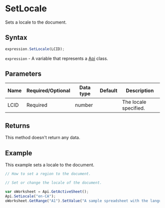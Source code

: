 # SetLocale

Sets a locale to the document.

## Syntax

```javascript
expression.SetLocale(LCID);
```

`expression` - A variable that represents a [Api](../Api.md) class.

## Parameters

| **Name** | **Required/Optional** | **Data type** | **Default** | **Description** |
| ------------- | ------------- | ------------- | ------------- | ------------- |
| LCID | Required | number |  | The locale specified. |

## Returns

This method doesn't return any data.

## Example

This example sets a locale to the document.

```javascript editor-xlsx
// How to set a region to the document.

// Set or change the locale of the document.

var oWorksheet = Api.GetActiveSheet();
Api.SetLocale("en-CA");
oWorksheet.GetRange("A1").SetValue("A sample spreadsheet with the language set to English (Canada).");
```
